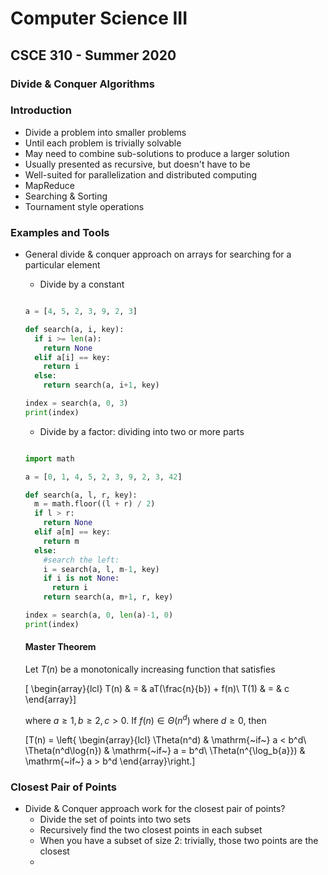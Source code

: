 
# Computer Science III
## CSCE 310 - Summer 2020
### Divide & Conquer Algorithms

### Introduction 

* Divide a problem into smaller problems
* Until each problem is trivially solvable
* May need to combine sub-solutions to produce a larger solution
* Usually presented as recursive, but doesn't have to be
* Well-suited for parallelization and distributed computing
* MapReduce
* Searching & Sorting
* Tournament style operations

### Examples and Tools

* General divide & conquer approach on arrays for searching for a particular element
  * Divide by a constant

  ```python

  a = [4, 5, 2, 3, 9, 2, 3]

  def search(a, i, key):
    if i >= len(a):
      return None
    elif a[i] == key:
      return i
    else:
      return search(a, i+1, key)

  index = search(a, 0, 3)
  print(index)
  ```
  
  * Divide by a factor: dividing into two or more parts
   
  ```python

  import math

  a = [0, 1, 4, 5, 2, 3, 9, 2, 3, 42]

  def search(a, l, r, key):
    m = math.floor((l + r) / 2)
    if l > r:
      return None
    elif a[m] == key:
      return m
    else:
      #search the left:
      i = search(a, l, m-1, key)
      if i is not None:
        return i
      return search(a, m+1, r, key)

  index = search(a, 0, len(a)-1, 0)
  print(index)
  ```     

  #### Master Theorem

  Let $T(n)$ be a monotonically increasing function that satisfies

  \[
  \begin{array}{lcl}
  T(n) & = & aT(\frac{n}{b}) + f(n)\\
  T(1) & = & c
  \end{array}\]

  where $a \geq 1, b \geq 2, c> 0$.  If $f(n) \in \Theta(n^d)$ where $d \geq 0$, then

  \[T(n) = \left\{
           \begin{array}{lcl}
           \Theta(n^d) & \mathrm{~if~} a < b^d\\
           \Theta(n^d\log{n}) & \mathrm{~if~} a = b^d\\
           \Theta(n^{\log_b{a}}) & \mathrm{~if~} a > b^d
           \end{array}\right.\]

### Closest Pair of Points

* Divide & Conquer approach work for the closest pair of points?
  * Divide the set of points into two sets 
  * Recursively find the two closest points in each subset
  * When you have a subset of size 2: trivially, those two points are the closest
  * 


```text











```